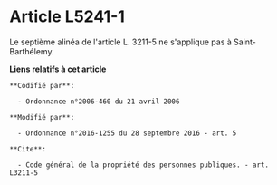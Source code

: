 # Article L5241-1

Le septième alinéa de l'article L. 3211-5 ne s'applique pas à Saint-Barthélemy.

**Liens relatifs à cet article**

	**Codifié par**:

	  - Ordonnance n°2006-460 du 21 avril 2006

	**Modifié par**:

	  - Ordonnance n°2016-1255 du 28 septembre 2016 - art. 5

	**Cite**:

	  - Code général de la propriété des personnes publiques. - art. L3211-5
